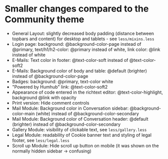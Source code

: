# Smaller changes compared to the Community theme
- General Layout: slightly decreased body padding (distance between topbars and content) for desktop and tablets - see `less/mixins.less`
- Login page: background: @background-color-page instead of @primary, text/h1/h2-color: @primary instead of white, link color: @link instead of white
- E-Mails: Text color in footer: @text-color-soft instead of @text-color-soft2
- E-Mails: Background color of body and table: @default (brighter) instead of @background-color-page
- Badges: background: @primary, text-color white
- "Powered by Humhub" link: @text-color-soft2
- Appearance of code entered in the richtext editor: @text-color-highlight, background @link with opacity
- Print version: Hide comment controls
- Mail Module: Background color in Conversation sidebar: @background-color-main (white) instead of @background-color-secondary
- Mail Module: Background color of Conversation header: @default (brighter) instead of @background-color-secondary
- Gallery Module: visibility of clickable text, see `less/gallery.less`
- Legal Module: readability of Cookie banner text and styling of legal footer, see `less/legal.less`
- Scroll up Module: Hide scroll up button on mobile (it was shown on the normally hidden sidebar -> confusing)
